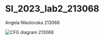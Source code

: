 # SI_2023_lab2_213068
Angela Nikolovska 213068

![CFG diagram 213068](https://github.com/nikolovsk/SI_2023_lab2_213068/assets/129659501/50a149fd-e526-4d9b-b6c7-1e30b2c37e99)
